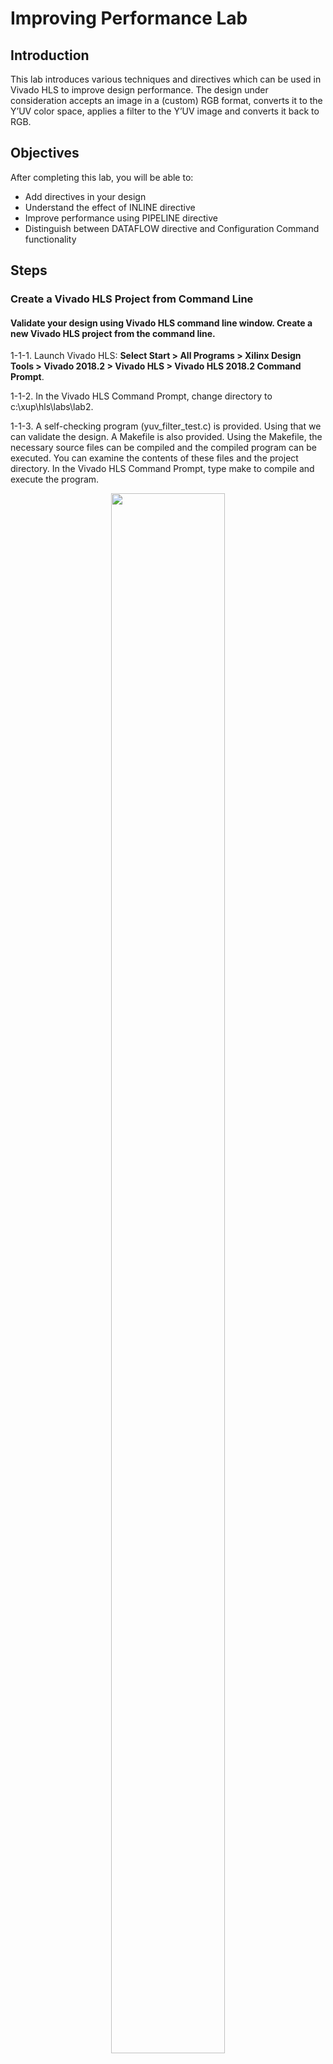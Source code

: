 # Improving Performance Lab

## Introduction

This lab introduces various techniques and directives which can be used in Vivado HLS to improve
design performance. The design under consideration accepts an image in a (custom) RGB format,
converts it to the Y’UV color space, applies a filter to the Y’UV image and converts it back to RGB.

## Objectives

After completing this lab, you will be able to:

* Add directives in your design
* Understand the effect of INLINE directive
* Improve performance using PIPELINE directive
* Distinguish between DATAFLOW directive and Configuration Command functionality

## Steps

### Create a Vivado HLS Project from Command Line

#### Validate your design using Vivado HLS command line window. Create a new Vivado HLS project from the command line.

1-1-1. Launch Vivado HLS: **Select Start > All Programs > Xilinx Design Tools > Vivado 2018.2 > Vivado HLS > Vivado HLS 2018.2 Command Prompt**.

1-1-2. In the Vivado HLS Command Prompt, change directory to c:\xup\hls\labs\lab2.

1-1-3. A self-checking program (yuv_filter_test.c) is provided. Using that we can validate the design. A Makefile is also provided. Using the Makefile, the necessary source files can be compiled and the compiled program can be executed. You can examine the contents of these files and the project directory. In the Vivado HLS Command Prompt, type make to compile and execute the program.
    <p align="center">
    <img src ="./images/lab2/Figure1.png" width="60%" height="80%"/>
    </p>
    <p align = "center">
    <i>Figure 1. Validating the design</i>
    </p>
Note that the source files (yuv_filter.c, yuv_filter_test.c, and image_aux.c) were compiled, then
yuv_filter executable program was created, and then it was executed. The program tests the
design and outputs Test Passed message.

1-1-4. A Vivado HLS tcl script file (pynq_yuv_filter.tcl) is provided and can be used to create a Vivado HLS project.

1-1-5. Type vivado_hls –f pynq_yuv_filter.tcl in the Vivado HLS Command Prompt window to create the project targeting the Pynq.

The project will be created and Vivado HLS.log file will be generated.

1-1-6. Open the **vivado_hls.log** file from c:\xup\hls\labs\lab2 using any text editor and observe the following sections:

* Creating directory and project called yuv_filter.prj within it, adding design files to the project, setting solution name as solution1, setting target device, setting desired clock period, and importing the design and testbench files (Figure 2).
* Synthesizing (Generating) the design which involves scheduling and binding of each functions and sub-function (Figure 3).
* Generating RTL of each function and sub-function in SystemC, Verilog, and VHDL languages (Figure 4).
    <p align="center">
    <img src ="./images/lab2/Figure2.png" width="60%" height="80%"/>
    </p>
    <p align = "center">
    <i>Figure 2. Creating project and setting up parameters</i>
    </p>
    <p align="center">
    <img src ="./images/lab2/Figure3.png" width="60%" height="80%"/>
    </p>
    <p align = "center">
    <i>Figure 3. Synthesizing (Generating) the design</i>
    </p>
    <p align="center">
    <img src ="./images/lab2/Figure4.png" width="60%" height="80%"/>
    </p>
    <p align = "center">
    <i>Figure 4. Generating RTL</i>
    </p>
1-1-7. Open the created project (in GUI mode) from the Vivado HLS Command Prompt window, by typing **vivado_hls –p yuv_filter.prj**.

The Vivado HLS will open in GUI mode and the project will be opened.

### Analyze the Created Project and Results

#### 2-1. Open the source file and note that three functions are used. Look at the results and observe that the latencies are undefined (represented by ?).

2-1-1. In Vivado HLS GUI, expand the source folder in the Explorer view and double-click yuv_filter.c
to view the content.

* The design is implemented in 3 functions: rgb2yuv, yuv_scale and yuv2rgb.
* Each of these filter functions iterates over the entire source image (which has maximum dimensions specified in image_aux.h), requiring a single source pixel to produce a pixel in the result image.
* The scale function simply applies individual scale factors, supplied as top-level arguments to the Y’UV components.
* Notice that most of the variables are of user-defined (typedef) and aggregate (e.g. structure, array) types.
* Also notice that the original source used malloc() to dynamically allocate storage for the internal image buffers. While appropriate for such large data structures in software, malloc() is not synthesizable and is not supported by Vivado HLS.
* A viable workaround is conditionally compiled into the code, leveraging the __SYNTHESIS__ macro. Vivado HLS automatically defines the __SYNTHESIS__ macro when reading any code. This ensure the original malloc() code is used outside of synthesis but Vivado HLS will use the workaround when synthesizing.

2-1-2. Expand the **syn > report** folder in the Explorer view and double-click yuv_filter_csynh.rpt entry to open the synthesis report.

2-1-3. Each of the loops in this design has variable bounds – the width and height are defined by
members of input type image_t. When variables bounds are present on loops the total latency of
the loops cannot be determined: this impacts the ability to perform analysis using reports. Hence,
“?” is reported for various latencies.
    <p align="center">
    <img src ="./images/lab2/Figure5.png" width="60%" height="80%"/>
    </p>
    <p align = "center">
    <i>Figure 5. Latency computation</i>
    </p>

### Apply TRIPCOUNT Pragma

#### 3-1 Open the source file and uncomment pragma lines, re-synthesize, and observe the resources used as well as estimated latencies. Answer the questions listed in the detailed section of this step.

3-1-1. To assist in providing loop-latency estimates, Vivado HLS provides a TRIPCOUNT directive
which allows limits on the variables bounds to be specified by the user. In this design, such
directives have been embedded in the source code, in the form of #pragma statements.

3-1-2. Uncomment the #pragma lines (50, 53, 90, 93, 130, 133) to define the loop bounds and save the
file.

3-1-3. Synthesize the design by selecting **Solution > Run C Synthesis > Active Solution**. View the
synthesis report when the process is completed.
    <p align="center">
    <img src ="./images/lab2/Figure6.png" width="60%" height="80%"/>
    </p>
    <p align = "center">
    <i>Figure 6. Latency computation after applying TRIPCOUNT pragma</i>
    </p>
3-1-4. Looking at the report, and answer the following question.

#### Question 1

Estimated clock period:

Worst case latency:

Number of DSP48E used:

Number of BRAMs used:

Number of FFs used:

Number of LUTs used:

3-1-5. Scroll the Console window and note that yuv_scale function is automatically inline into the
yuv_filter function.
    <p align="center">
    <img src ="./images/lab2/Figure7.png" width="60%" height="80%"/>
    </p>
    <p align = "center">
    <i>Figure 7. Vivado HLS automatically inlining function</i>
    </p>
3-1-6. Observe that there are three entries – rgb2yuv.rpt, yuv_filter.rpt, and yuv2rgb.rpt under the syn
report folder in the Explorer view. There is no entry for yuv_scale.rpt since the function was
inlined into the yuv_filter function.

You can access lower level module’s report by either traversing down in the top-level report under
components (under Utilization Estimates > Details > Component) or from the reports container in
the project explorer.

3-1-7. Expand the Summary of loop latency and note the latency and trip count numbers for the
yuv_scale function. Note that the YUV_SCALE_LOOP_Y loop latency is 6X the specified
TRIPCOUNT, implying that 6 cycles are used for each of the iteration of the loop.
    <p align="center">
    <img src ="./images/lab2/Figure8.png" width="60%" height="80%"/>
    </p>
    <p align = "center">
    <i>Figure 8. Loop latency</i>
    </p>
3-1-8. You can verify this by opening an analysis perspective view, expanding the
**YUV_SCALE_LOOP_X** entry, and then expanding the **YUV_SCALE_LOOP_Y** entry.
    <p align="center">
    <img src ="./images/lab2/Figure9.png" width="60%" height="80%"/>
    </p>
    <p align = "center">
    <i>Figure 9. Design analysis view of the YUV_SCALE_LOOP_Y loop</i>
    </p>
3-1-9. In the report tab, expand **Detail > Instance section** of the Utilization Estimates and click on the
**grp_rgb2yuv_fu_244 (rgb2yuv)** entry to open the report.

3-1-10. Answer the following question pertaining to rgb2yuv function.

#### Question 2

Estimated clock period:

Worst case latency:

Number of DSP48E used:

Number of FFs used:

Number of LUTs used:

3-1-11. Similarly, open the yuv2rgb report.

3-1-12. Answer the following question pertaining to yuv2rgb function.

#### Question 3

Estimated clock period:

Worst case latency:

Number of DSP48E used:

Number of FFs used:

Number of LUTs used:

3-1-13. For the rgb2yuv function, in case of Pynq, the worst case latency is reported as 17207041 clock cycles. The reported latency can be estimated as follows.

* RGB2YUV_LOOP_Y total loop latency = 7 x 1280 = 8960 cycles
* 1 entry and 1 exit clock for loop RGB2YUV_LOOP_Y = 8962 cycles
* RGB2YUV_LOOP_X loop body latency = 10242 cycles
* RGB2YUV_LOOP_X total loop latency = 8962 x 1920 =17207040 cycles
* 1 exit clock for the loop = 17207041 cycle

### Turn OFF INLINE and Apply PIPELINE Directive

#### 4-1. Create a new solution by copying the previous solution settings. Prevent the automatic INLINE and apply PIPELINE directive. Generate the solution and understand the output.

4-1-1. Select **Project > New Solution** or click on the button from the tools bar buttons.

4-1-2. A Solution Configuration dialog box will appear. Note that the check boxes of Copy existing
directives from solution and Copy custom constraints directives from solution are checked with
Solution1 selected. Click the **Finish** button to create a new solution with the default settings.
    <p align="center">
    <img src ="./images/lab2/Figure10.png" width="60%" height="80%"/>
    </p>
    <p align = "center">
    <i>Figure 10. Creating a new Solution after copying the existing solution</i>
    </p>
4-1-3. Make sure that the **yuv_filter.c** source is opened and visible in the information pane, and click on
the **Directive** tab.

4-1-4. Select function **yuv_scale** in the directives pane, right-click on it and select Insert Directive...

4-1-5. Click on the drop-down button of the Directive field. A pop-up menu shows up listing various
directives. Select **INLINE** directive.

4-1-6. In the Vivado HLS Directive Editor dialog box, click on the **off** option to turn OFF the automatic
inlining. Make sure that the Directive File is selected as destination. Click **OK**.
    <p align="center">
    <img src ="./images/lab2/Figure11.png" width="60%" height="80%"/>
    </p>
    <p align = "center">
    <i>Figure 11. Turning OFF the inlining function</i>
    </p>

* When an object (function or loop) is pipelined, all the loops below it, down through the hierarchy, will be automatically unrolled.
* In order for a loop to be unrolled it must have fixed bounds: all the loops in this design have variable bounds, defined by an input argument variable to the top-level function.
* Note that the TRIPCOUNT directive on the loops only influences reporting, it does not set bounds for synthesis.
* Neither the top-level function nor any of the sub-functions are pipelined in this example.
* The pipeline directive must be applied to the inner-most loop in each function – the innermost loops have no variable-bounded loops inside of them which are required to be unrolled and the outer loop will simply keep the inner loop fed with data

4-1-7. Expand the yuv_scale in the Directives tab, right-click on YUV_SCALE_LOOP_Y object and select insert directives …, and select **PIPELINE** as the directive.

4-1-8. Leave II (Initiation Interval) blank as Vivado HLS will try for an II=1, one new input every clock
cycle.

4-1-9. Click OK.

4-1-10. Similarly, apply the PIPELINE directive to YUV2RGB_LOOP_Y and RGB2YUV_LOOP_Y objects.
At this point, the Directive tab should look like as follows.
    <p align="center">
    <img src ="./images/lab2/Figure12.png" width="60%" height="80%"/>
    </p>
    <p align = "center">
    <i>Figure 12. PIPELINE directive applied</i>
    </p>

4-1-11. Click on the **Synthesis** button.

4-1-12. When the synthesis is completed, select **Project > Compare Reports…** to compare the two solutions

4-1-13. Select Solution1 and Solution2 from the **Available Reports**, and click on the **Add>> button**.

4-1-14. Observe that the latency reduced.
    <p align="center">
    <img src ="./images/lab2/Figure13.png" width="60%" height="80%"/>
    </p>
    <p align = "center">
    <i>Figure 13. Performance comparison after pipelining</i>
    </p>
In Solution1, the total loop latency of the inner-most loop was loop_body_latency x loop iteration
count, whereas in Solution2 the new total loop latency of the inner-most loop is
loop_body_latency + loop iteration count.

4-1-15. Scroll down in the comparison report to view the resources utilization. Observe that the FFs,
LUTs, and DSP48E utilization increased whereas BRAM remained same.
    <p align="center">
    <img src ="./images/lab2/Figure14.png" width="60%" height="80%"/>
    </p>
    <p align = "center">
    <i>Figure 14. Resources utilization after pipelining</i>
    </p>

### Apply DATAFLOW Directive and Configuration Command

#### 5-1. Create a new solution by copying the previous solution (Solution2) settings. Apply DATAFLOW directive. Generate the solution and understand the output.

5-1-1. Select **Project > New Solution** or click on button from the tools bar.

5-1-2. A Solution Configuration dialog box will appear. Click the **Finish** button (with copy from Solution2
selected).

5-1-3. Close all inactive solution windows by selecting **Project > Close Inactive Solution Tabs**.

5-1-4. Make sure that the yuv_filter.c source is opened in the information pane and select the Directive
tab.

5-1-5. Select function yuv_filter in the directives pane, right-click on it and select Insert Directive...

5-1-6. A pop-up menu shows up listing various directives. Select **DATAFLOW** directive and click OK.

5-1-7. Click on the **Synthesis** button.

5-1-8. When the synthesis is completed, the synthesis report is automatically opened.

5-1-9. Observe additional information, Dataflow Type, in the Performance Estimates section is
mentioned.
    <p align="center">
    <img src ="./images/lab2/Figure15.png" width="60%" height="80%"/>
    </p>
    <p align = "center">
    <i>Figure 15. Performance estimate after DATAFLOW directive applied</i>
    </p>
    
* The Dataflow pipeline throughput indicates the number of clocks cycles between each set of
inputs reads. If this throughput value is less than the design latency it indicates the design
can start processing new inputs before the currents input data are output.
* While the overall latencies haven’t changed significantly, the dataflow throughput is showing
that the design can achieve close to the theoretical limit (1920x1280 = 2457600) of
processing one pixel every clock cycle.    

5-1-10. Scrolling down into the Utilization Estimates, observe that the number of BRAMs required has
doubled. This is due to the default dataflow ping-pong buffering.
    <p align="center">
    <img src ="./images/lab2/Figure16.png" width="60%" height="80%"/>
    </p>
    <p align = "center">
    <i>Figure 16. Resource estimate with DATAFLOW directive applied</i>
    </p>
    
* When DATAFLOW optimization is performed, memory buffers are automatically inserted
between the functions to ensure the next function can begin operation before the previous
function has finished. The default memory buffers are ping-pong buffers sized to fully
accommodate the largest producer or consumer array.
* Vivado HLS allows the memory buffers to be the default ping-pong buffers or FIFOs. Since
this design has data accesses which are fully sequential, FIFOs can be used. Another
advantage to using FIFOs is that the size of the FIFOs can be directly controlled (not possible
in ping-pong buffers where random accesses are allowed).

5-1-11. The memory buffers type can be selected using Vivado HLS Configuration command.

#### 5-2. Apply Dataflow configuration command, generate the solution, and observe the improved resources utilization.

5-2-1. Select **Solution > Solution Settings…** to access the configuration command settings.

5-2-2. In the Configuration Settings dialog box, select **General** and click the **Add…** button.

5-2-3. Select config_dataflow as the command using the drop-down button and **fifo** as the
default_channel. Enter **2** as the fifo_depth. Click OK.
    <p align="center">
    <img src ="./images/lab2/Figure17.png" width="60%" height="80%"/>
    </p>
    <p align = "center">
    <i>Figure 17. Selecting Dataflow configuration command and FIFO as buffer</i>
    </p>
5-2-4. Click OK again.

5-2-5. Click on the Synthesis button.

5-2-6. When the synthesis is completed, the synthesis report is automatically opened.

5-2-7. Note that the performance parameter has not changed; however, resource estimates show that
the design is not using any BRAM and other resources (FF, LUT) usage has also reduced.
    <p align="center">
    <img src ="./images/lab2/Figure18.png" width="60%" height="80%"/>
    </p>
    <p align = "center">
    <i>Figure 18. Resource estimation after Dataflow configuration command</i>
    </p>

### Export and Implement the Design in Vivado HLS

#### 6-1. In Vivado HLS, export the design, selecting VHDL as a language, and run the implementation by selecting Evaluate option.

6-1-1. In Vivado HLS, select **Solution > Export RTL** or click on the button on tools bar to open the dialog box so the desired implementation can be run.

An Export RTL Dialog box will open.

6-1-2. Click on the drop-down button of the **Evaluate Generated RTL** field and select **VHDL** as the
language and click on the Vivado synthesis, place and route check box underneath.

6-1-3. Click OK and the implementation run will begin. You can observe the progress in the Vivado HLS
Console window. When the run is completed the implementation report will be displayed in the
information pane.
    <p align="center">
    <img src ="./images/lab2/Figure19.png" width="60%" height="80%"/>
    </p>
    <p align = "center">
    <i>Figure 19. Implementation results in Vivado HLS</i>
    </p>
6-1-4. Close Vivado HLS by selecting File > Exit.

## Conclusion

In this lab, you learned that even though this design could not be pipelined at the top-level, a strategy of
pipelining the individual loops and then using dataflow optimization to make the functions operate in
parallel was able to achieve the same high throughput, processing one pixel per clock. When
DATAFLOW directive is applied, the default memory buffers (of ping-pong type) are automatically
inserted between the functions. Using the fact that the design used only sequential (streaming) data
accesses allowed the costly memory buffers associated with dataflow optimization to be replaced with
simple 2 element FIFOs using the Dataflow command configuration.


### Answer

1. Answer the following questions for yuv_filter:

Estimated clock period: 10.85 ns 

Worst case latency: 51621125 

Number of DSP48E used: 6

Number of BRAMs used: 12288

Number of FFs used: 688 

Number of LUTs used: 1482 

2. Answer the following questions rgb2yuv:

Estimated clock period: 10.28 ns 

Worst case latency: 17207041 

Number of DSP48E used: 3

Number of FFs used: 203 

Number of LUTs used: 514 

3. Answer the following questions for yuv2rgb:

Estimated clock period: 10.85 ns 

Worst case latency: 19664641 

Number of DSP48E used: 3

Number of FFs used: 195 

Number of LUTs used: 438 




